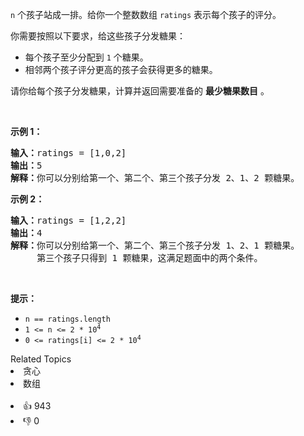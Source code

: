 <p><code>n</code> 个孩子站成一排。给你一个整数数组 <code>ratings</code> 表示每个孩子的评分。</p>

<p>你需要按照以下要求，给这些孩子分发糖果：</p>

<ul>
	<li>每个孩子至少分配到 <code>1</code> 个糖果。</li>
	<li>相邻两个孩子评分更高的孩子会获得更多的糖果。</li>
</ul>

<p>请你给每个孩子分发糖果，计算并返回需要准备的 <strong>最少糖果数目</strong> 。</p>

<p>&nbsp;</p>

<p><strong>示例&nbsp;1：</strong></p>

<pre>
<strong>输入：</strong>ratings = [1,0,2]
<strong>输出：</strong>5
<strong>解释：</strong>你可以分别给第一个、第二个、第三个孩子分发 2、1、2 颗糖果。
</pre>

<p><strong>示例&nbsp;2：</strong></p>

<pre>
<strong>输入：</strong>ratings = [1,2,2]
<strong>输出：</strong>4
<strong>解释：</strong>你可以分别给第一个、第二个、第三个孩子分发 1、2、1 颗糖果。
     第三个孩子只得到 1 颗糖果，这满足题面中的两个条件。</pre>

<p>&nbsp;</p>

<p><strong>提示：</strong></p>

<ul>
	<li><code>n == ratings.length</code></li>
	<li><code>1 &lt;= n &lt;= 2 * 10<sup>4</sup></code></li>
	<li><code>0 &lt;= ratings[i] &lt;= 2 * 10<sup>4</sup></code></li>
</ul>
<div><div>Related Topics</div><div><li>贪心</li><li>数组</li></div></div><br><div><li>👍 943</li><li>👎 0</li></div>